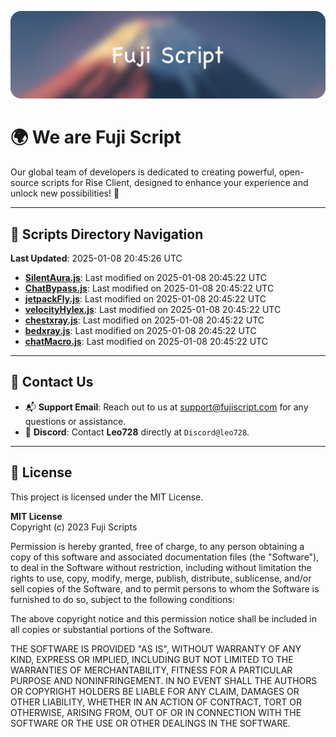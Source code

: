 ![Banner](.github/b.webp)

# 🌍 **We are Fuji Script**

Our global team of developers is dedicated to creating powerful, open-source scripts for Rise Client, designed to enhance your experience and unlock new possibilities! 🌟

---
<!-- SCRIPTS_NAVIGATION_START -->
## 📂 **Scripts Directory Navigation**

**Last Updated**: 2025-01-08 20:45:26 UTC

- **[SilentAura.js](scripts/SilentAura.js)**: Last modified on 2025-01-08 20:45:22 UTC
- **[ChatBypass.js](scripts/ChatBypass.js)**: Last modified on 2025-01-08 20:45:22 UTC
- **[jetpackFly.js](scripts/jetpackFly.js)**: Last modified on 2025-01-08 20:45:22 UTC
- **[velocityHylex.js](scripts/velocityHylex.js)**: Last modified on 2025-01-08 20:45:22 UTC
- **[chestxray.js](scripts/chestxray.js)**: Last modified on 2025-01-08 20:45:22 UTC
- **[bedxray.js](scripts/bedxray.js)**: Last modified on 2025-01-08 20:45:22 UTC
- **[chatMacro.js](scripts/chatMacro.js)**: Last modified on 2025-01-08 20:45:22 UTC

<!-- SCRIPTS_NAVIGATION_END -->

---

## 💬 **Contact Us**  
- 📬 **Support Email**: Reach out to us at [support@fujiscript.com](mailto:support@fujiscript.com) for any questions or assistance.  
- 💬 **Discord**: Contact **Leo728** directly at `Discord@leo728`.

---

## 📜 **License**

This project is licensed under the MIT License.  

**MIT License**  
Copyright (c) 2023 Fuji Scripts  

Permission is hereby granted, free of charge, to any person obtaining a copy of this software and associated documentation files (the "Software"), to deal in the Software without restriction, including without limitation the rights to use, copy, modify, merge, publish, distribute, sublicense, and/or sell copies of the Software, and to permit persons to whom the Software is furnished to do so, subject to the following conditions:  

The above copyright notice and this permission notice shall be included in all copies or substantial portions of the Software.  

THE SOFTWARE IS PROVIDED "AS IS", WITHOUT WARRANTY OF ANY KIND, EXPRESS OR IMPLIED, INCLUDING BUT NOT LIMITED TO THE WARRANTIES OF MERCHANTABILITY, FITNESS FOR A PARTICULAR PURPOSE AND NONINFRINGEMENT. IN NO EVENT SHALL THE AUTHORS OR COPYRIGHT HOLDERS BE LIABLE FOR ANY CLAIM, DAMAGES OR OTHER LIABILITY, WHETHER IN AN ACTION OF CONTRACT, TORT OR OTHERWISE, ARISING FROM, OUT OF OR IN CONNECTION WITH THE SOFTWARE OR THE USE OR OTHER DEALINGS IN THE SOFTWARE.  

